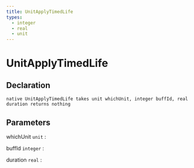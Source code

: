 ```yaml
---
title: UnitApplyTimedLife
types:
  - integer
  - real
  - unit
---
```


# UnitApplyTimedLife

## Declaration

```jass
native UnitApplyTimedLife takes unit whichUnit, integer buffId, real duration returns nothing
```

## Parameters
whichUnit `unit`
: 

buffId `integer`
: 

duration `real`
: 

